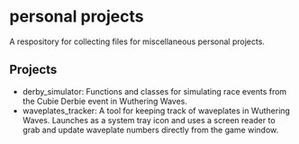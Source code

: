 # personal projects
 
A respository for collecting files for miscellaneous personal projects.

## Projects
* derby_simulator: Functions and classes for simulating race events from the Cubie Derbie event in Wuthering Waves.
* waveplates_tracker: A tool for keeping track of waveplates in Wuthering Waves. Launches as a system tray icon and uses a screen reader to grab and update waveplate numbers directly from the game window.